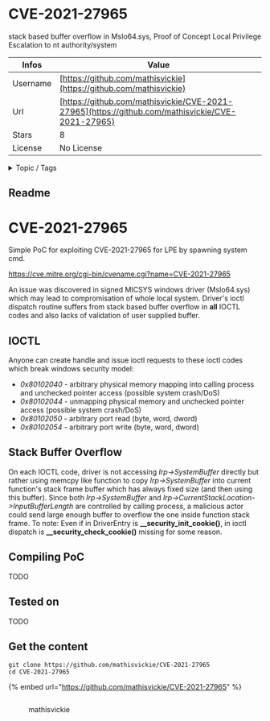 # CVE-2021-27965

stack based buffer overflow in MsIo64.sys, Proof of Concept Local Privilege Escalation to nt authority/system

| Infos    | Value                                                              |
| -------- | -------------------------------------------------------------------|
| Username | [https://github.com/mathisvickie](https://github.com/mathisvickie) |
| Url      | [https://github.com/mathisvickie/CVE-2021-27965](https://github.com/mathisvickie/CVE-2021-27965)                                               |
| Stars    | 8                                                          |
| License  | No License                                                        |

<details>

<summary>Topic / Tags</summary>

* buffer-overflow* cve* cve-2021-27965* driver* exploit* kernel* kernel-driver* local-privilege-escalation* msio64* poc* privilege-escalation* proof-of-concept* stack-buffer-overflow* windows

</details>

## Readme

# CVE-2021-27965
Simple PoC for exploiting CVE-2021-27965 for LPE by spawning system cmd.

https://cve.mitre.org/cgi-bin/cvename.cgi?name=CVE-2021-27965

An issue was discovered in signed MICSYS windows driver (MsIo64.sys) which may lead to compromisation of whole local system. Driver's ioctl dispatch routine suffers from stack based buffer overflow in __all__ IOCTL codes and also lacks of validation of user supplied buffer.

## IOCTL
Anyone can create handle and issue ioctl requests to these ioctl codes which break windows security model:

- _0x80102040_ - arbitrary physical memory mapping into calling process and unchecked pointer access (possible system crash/DoS)
- _0x80102044_ - unmapping physical memory and unchecked pointer access (possible system crash/DoS)
- _0x80102050_ - arbitrary port read (byte, word, dword)
- _0x80102054_ - arbitrary port write (byte, word, dword)

## Stack Buffer Overflow
On each IOCTL code, driver is not accessing _Irp->SystemBuffer_ directly but rather using memcpy like function to copy _Irp->SystemBuffer_ into current function's stack frame buffer which has always fixed size (and then using this buffer). Since both _Irp->SystemBuffer_ and _Irp->CurrentStackLocation->InputBufferLength_ are controlled by calling process, a malicious actor could send large enough buffer to overflow the one inside function stack frame. To note: Even if in DriverEntry is **__security_init_cookie()**, in ioctl dispatch is **__security_check_cookie()** missing for some reason.

## Compiling PoC
TODO

## Tested on
TODO



## Get the content

```
git clone https://github.com/mathisvickie/CVE-2021-27965
cd CVE-2021-27965
```

{% embed url="https://github.com/mathisvickie/CVE-2021-27965" %}

<figure><img src="https://avatars.githubusercontent.com/u/60326914?v=4" alt=""><figcaption><p>mathisvickie</p></figcaption></figure>
